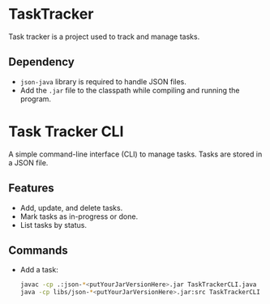 # TaskTracker
Task tracker is a project used to track and manage tasks.

## Dependency
- `json-java` library is required to handle JSON files.
- Add the `.jar` file to the classpath while compiling and running the program.

# Task Tracker CLI
A simple command-line interface (CLI) to manage tasks. Tasks are stored in a JSON file.

## Features
- Add, update, and delete tasks.
- Mark tasks as in-progress or done.
- List tasks by status.

## Commands
- Add a task:
  ```bash
  javac -cp .:json-*<putYourJarVersionHere>.jar TaskTrackerCLI.java
  java -cp libs/json-*<putYourJarVersionHere>.jar:src TaskTrackerCLI add "Task description"

